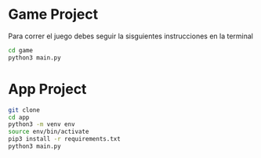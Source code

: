 # Game Project


Para correr el juego debes seguir la sisguientes instrucciones en la terminal

```sh
cd game 
python3 main.py
```

# App Project

```sh
git clone
cd app
python3 -m venv env 
source env/bin/activate
pip3 install -r requirements.txt
python3 main.py
```






